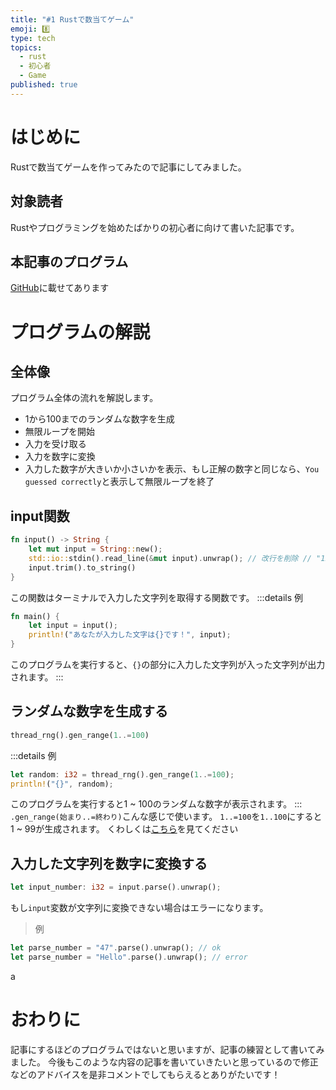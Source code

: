 ```yaml
---
title: "#1 Rustで数当てゲーム"
emoji: 8️⃣
type: tech
topics:
  - rust
  - 初心者
  - Game
published: true
---
```


# はじめに

Rustで数当てゲームを作ってみたので記事にしてみました。

## 対象読者

Rustやプログラミングを始めたばかりの初心者に向けて書いた記事です。

## 本記事のプログラム

[GitHub](https://github.com/daizyoo/number-guessing)に載せてあります

# プログラムの解説

## 全体像

プログラム全体の流れを解説します。

- 1から100までのランダムな数字を生成
- 無限ループを開始
- 入力を受け取る
- 入力を数字に変換
- 入力した数字が大きいか小さいかを表示、もし正解の数字と同じなら、`You guessed correctly`と表示して無限ループを終了

## input関数

```rust
fn input() -> String {
    let mut input = String::new();
    std::io::stdin().read_line(&mut input).unwrap(); // 改行を削除 // "123\n" -> "123"
    input.trim().to_string()
}
```

この関数はターミナルで入力した文字列を取得する関数です。
:::details 例

```rust
fn main() {
    let input = input();
    println!("あなたが入力した文字は{}です！", input);
}
```

このプログラムを実行すると、`{}`の部分に入力した文字列が入った文字列が出力されます。
:::

## ランダムな数字を生成する

```rust
thread_rng().gen_range(1..=100)
```

:::details 例

```rust
let random: i32 = thread_rng().gen_range(1..=100);
println!("{}", random);
```

このプログラムを実行すると1 ~ 100のランダムな数字が表示されます。
:::
`.gen_range(始まり..=終わり)`こんな感じで使います。
`1..=100`を`1..100`にすると1 ~ 99が生成されます。
くわしくは[こちら](https://rs.nkmk.me/rust-range/)を見てください

## 入力した文字列を数字に変換する

```rust
let input_number: i32 = input.parse().unwrap();
```

もし`input`変数が文字列に変換できない場合はエラーになります。
> 例

```rust
let parse_number = "47".parse().unwrap(); // ok
let parse_number = "Hello".parse().unwrap(); // error
```
a
# おわりに

記事にするほどのプログラムではないと思いますが、記事の練習として書いてみました。
今後もこのような内容の記事を書いていきたいと思っているので修正などのアドバイスを是非コメントでしてもらえるとありがたいです！
